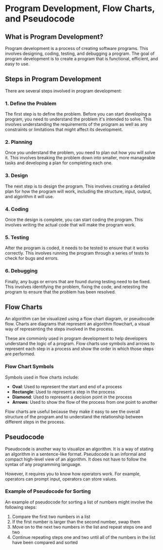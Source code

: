 # Program Development, Flow Charts, and Pseudocode

## What is Program Development?

Program development is a process of creating software programs. This involves designing, coding, testing, and debugging a program. The goal of program development is to create a program that is functional, efficient, and easy to use.

## Steps in Program Development

There are several steps involved in program development:

### 1. Define the Problem
The first step is to define the problem. Before you can start developing a program, you need to understand the problem it's intended to solve. This involves understanding the requirements of the program as well as any constraints or limitations that might affect its development.

### 2. Planning
Once you understand the problem, you need to plan out how you will solve it. This involves breaking the problem down into smaller, more manageable tasks and developing a plan for completing each one.

### 3. Design
The next step is to design the program. This involves creating a detailed plan for how the program will work, including the structure, input, output, and algorithm it will use.

### 4. Coding
Once the design is complete, you can start coding the program. This involves writing the actual code that will make the program work.

### 5. Testing
After the program is coded, it needs to be tested to ensure that it works correctly. This involves running the program through a series of tests to check for bugs and errors.

### 6. Debugging
Finally, any bugs or errors that are found during testing need to be fixed. This involves identifying the problem, fixing the code, and retesting the program to ensure that the problem has been resolved.

## Flow Charts

An algorithm can be visualized using a flow chart diagram, or pseudocode flow. Charts are diagrams that represent an algorithm flowchart, a visual way of representing the steps involved in the process.

These are commonly used in program development to help developers understand the logic of a program. Flow charts use symbols and arrows to represent each step in a process and show the order in which those steps are performed.

### Flow Chart Symbols

Symbols used in flow charts include:

- **Oval**: Used to represent the start and end of a process
- **Rectangle**: Used to represent a step in the process
- **Diamond**: Used to represent a decision point in the process
- **Arrows**: Used to show the flow of the process from one point to another

Flow charts are useful because they make it easy to see the overall structure of the program and to understand the relationship between different steps in the process.

## Pseudocode

Pseudocode is another way to visualize an algorithm. It is a way of stating an algorithm in a sentence-like format. Pseudocode is an informal and compact high-level view of an algorithm. It does not have to follow the syntax of any programming language.

However, it requires you to know how operators work. For example, operators can prompt input, operators can store values.

### Example of Pseudocode for Sorting

An example of pseudocode for sorting a list of numbers might involve the following steps:

1. Compare the first two numbers in a list
2. If the first number is larger than the second number, swap them
3. Move on to the next two numbers in the list and repeat steps one and two
4. Continue repeating steps one and two until all of the numbers in the list have been compared and sorted
